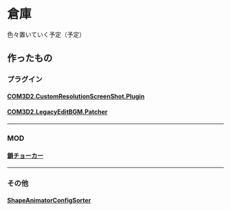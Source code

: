 # 倉庫
色々置いていく予定（予定）

## 作ったもの
 
### プラグイン
#### [COM3D2.CustomResolutionScreenShot.Plugin](https://github.com/AshleyScarlet/COM3D2.CustomResolutionScreenShot.Plugin)
#### [COM3D2.LegacyEditBGM.Patcher](https://github.com/AshleyScarlet/COM3D2.LegacyEditBGM.Patcher)

----

### MOD

#### [鎖チョーカー]()

----

### その他

#### [ShapeAnimatorConfigSorter](https://github.com/AshleyScarlet/ShapeAnimatorConfigSorter)
